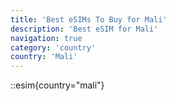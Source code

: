```yaml
---
title: 'Best eSIMs To Buy for Mali'
description: 'Best eSIM for Mali'
navigation: true
category: 'country'
country: 'Mali'
---
```


::esim{country="mali"}
